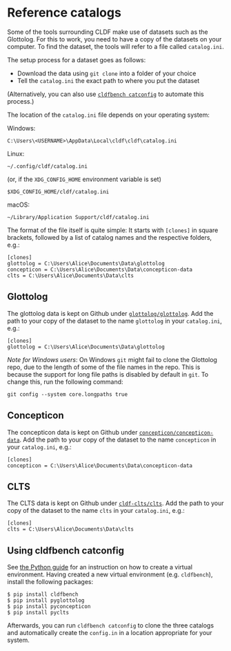 # Reference catalogs

Some of the tools surrounding CLDF make use of datasets such as the Glottolog.
For this to work, you need to have a copy of the datasets on your computer.  To
find the dataset, the tools will refer to a file called `catalog.ini`.

The setup process for a dataset goes as follows:

 * Download the data using `git clone` into a folder of your choice
 * Tell the `catalog.ini` the exact path to where you put the dataset

(Alternatively, you can also use [`cldfbench
catconfig`](#using-cldfbench-catconfig) to automate this process.)

The location of the `catalog.ini` file depends on your operating system:

Windows:

    C:\Users\<USERNAME>\AppData\Local\cldf\cldf\catalog.ini

Linux:

    ~/.config/cldf/catalog.ini

(or, if the `XDG_CONFIG_HOME` environment variable is set)

    $XDG_CONFIG_HOME/cldf/catalog.ini

macOS:

    ~/Library/Application Support/cldf/catalog.ini

The format of the file itself is quite simple:  It starts with `[clones]` in
square brackets, followed by a list of catalog names and the respective folders,
e.g.:

    [clones]
    glottolog = C:\Users\Alice\Documents\Data\glottolog
    concepticon = C:\Users\Alice\Documents\Data\concepticon-data
    clts = C:\Users\Alice\Documents\Data\clts

## Glottolog

The glottolog data is kept on Github under [`glottolog/glottolog`][glottolog].
Add the path to your copy of the dataset to the name `glottolog` in your
`catalog.ini`, e.g.:

    [clones]
    glottolog = C:\Users\Alice\Documents\Data\glottolog

*Note for Windows users*:
On Windows `git` might fail to clone the Glottolog repo, due to the length of
some of the file names in the repo.  This is because the support for long file
paths is disabled by default in `git`.  To change this, run the following
command:

    git config --system core.longpaths true

[glottolog]: https://github.com/glottolog/glottolog

## Concepticon

The concepticon data is kept on Github under
[`concepticon/concepticon-data`][concepticon].  Add the path to your copy of the
dataset to the name `concepticon` in your `catalog.ini`, e.g.:

    [clones]
    concepticon = C:\Users\Alice\Documents\Data\concepticon-data

[concepticon]: https://github.com/concepticon/concepticon-data

## CLTS

The CLTS data is kept on Github under [`cldf-clts/clts`][clts].
Add the path to your copy of the dataset to the name `clts` in your
`catalog.ini`, e.g.:

    [clones]
    clts = C:\Users\Alice\Documents\Data\clts

[clts]: https://github.com/cldf-clts/clts

## Using cldfbench catconfig

See [the Python guide](python.md#virtual-environments) for an instruction on
how to create a virtual environment. Having created a new virtual environment
(e.g. `cldfbench`), install the following packages:

```shell script
$ pip install cldfbench
$ pip install pyglottolog
$ pip install pyconcepticon
$ pip install pyclts
```

Afterwards, you can run `cldfbench catconfig` to clone the three catalogs and
automatically create the `config.in` in a location appropriate for your system.

